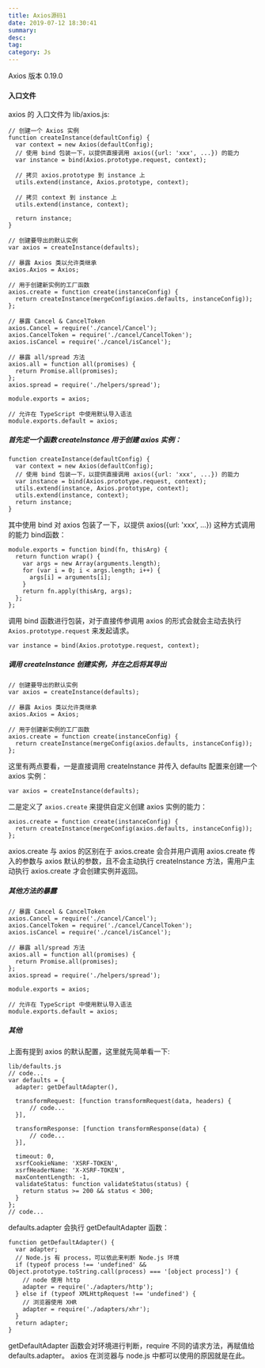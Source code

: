```yaml
---
title: Axios源码1
date: 2019-07-12 18:30:41
summary: 
desc: 
tag: 
category: Js
---
```

Axios 版本 0.19.0

#### 入口文件
axios 的 入口文件为 lib/axios.js:
```
// 创建一个 Axios 实例
function createInstance(defaultConfig) {
  var context = new Axios(defaultConfig);
  // 使用 bind 包装一下，以提供直接调用 axios({url: 'xxx', ...}) 的能力
  var instance = bind(Axios.prototype.request, context);

  // 拷贝 axios.prototype 到 instance 上
  utils.extend(instance, Axios.prototype, context);

  // 拷贝 context 到 instance 上
  utils.extend(instance, context);

  return instance;
}

// 创建要导出的默认实例
var axios = createInstance(defaults);

// 暴露 Axios 类以允许类继承
axios.Axios = Axios;

// 用于创建新实例的工厂函数
axios.create = function create(instanceConfig) {
  return createInstance(mergeConfig(axios.defaults, instanceConfig));
};

// 暴露 Cancel & CancelToken
axios.Cancel = require('./cancel/Cancel');
axios.CancelToken = require('./cancel/CancelToken');
axios.isCancel = require('./cancel/isCancel');

// 暴露 all/spread 方法
axios.all = function all(promises) {
  return Promise.all(promises);
};
axios.spread = require('./helpers/spread');

module.exports = axios;

// 允许在 TypeScript 中使用默认导入语法
module.exports.default = axios;

```

##### 首先定一个函数 createInstance 用于创建 axios 实例：
```
function createInstance(defaultConfig) {
  var context = new Axios(defaultConfig);
  // 使用 bind 包装一下，以提供直接调用 axios({url: 'xxx', ...}) 的能力
  var instance = bind(Axios.prototype.request, context);
  utils.extend(instance, Axios.prototype, context);
  utils.extend(instance, context);
  return instance;
}
```
其中使用 bind 对 axios 包装了一下，以提供 axios({url: 'xxx', ...}) 这种方式调用的能力
bind函数：
```
module.exports = function bind(fn, thisArg) {
  return function wrap() {
    var args = new Array(arguments.length);
    for (var i = 0; i < args.length; i++) {
      args[i] = arguments[i];
    }
    return fn.apply(thisArg, args);
  };
};

```
调用 bind 函数进行包装，对于直接传参调用 axios 的形式会就会主动去执行 `Axios.prototype.request` 来发起请求。
```
var instance = bind(Axios.prototype.request, context);
```

##### 调用 createInstance 创建实例，并在之后将其导出
```
// 创建要导出的默认实例
var axios = createInstance(defaults);

// 暴露 Axios 类以允许类继承
axios.Axios = Axios;

// 用于创建新实例的工厂函数
axios.create = function create(instanceConfig) {
  return createInstance(mergeConfig(axios.defaults, instanceConfig));
};
```
这里有两点要看，一是直接调用 createInstance 并传入 defaults 配置来创建一个 axios 实例：
```
var axios = createInstance(defaults);
```

二是定义了 `axios.create` 来提供自定义创建 axios 实例的能力：
```
axios.create = function create(instanceConfig) {
  return createInstance(mergeConfig(axios.defaults, instanceConfig));
};
```
axios.create 与 axios 的区别在于 axios.create 会合并用户调用 axios.create 传入的参数与 axios 默认的参数，且不会主动执行 createInstance 方法，需用户主动执行 axios.create 才会创建实例并返回。

##### 其他方法的暴露
```
// 暴露 Cancel & CancelToken
axios.Cancel = require('./cancel/Cancel');
axios.CancelToken = require('./cancel/CancelToken');
axios.isCancel = require('./cancel/isCancel');

// 暴露 all/spread 方法
axios.all = function all(promises) {
  return Promise.all(promises);
};
axios.spread = require('./helpers/spread');

module.exports = axios;

// 允许在 TypeScript 中使用默认导入语法
module.exports.default = axios;
```

##### 其他
上面有提到 axios 的默认配置，这里就先简单看一下:
```
lib/defaults.js
// code...
var defaults = {
  adapter: getDefaultAdapter(),

  transformRequest: [function transformRequest(data, headers) {
      // code...
  }],

  transformResponse: [function transformResponse(data) {
      // code...
  }],

  timeout: 0,
  xsrfCookieName: 'XSRF-TOKEN',
  xsrfHeaderName: 'X-XSRF-TOKEN',
  maxContentLength: -1,
  validateStatus: function validateStatus(status) {
    return status >= 200 && status < 300;
  }
};
// code...
```
defaults.adapter 会执行 getDefaultAdapter 函数：
```
function getDefaultAdapter() {
  var adapter;
  // Node.js 有 process，可以依此来判断 Node.js 环境
  if (typeof process !== 'undefined' && Object.prototype.toString.call(process) === '[object process]') {
    // node 使用 http
    adapter = require('./adapters/http');
  } else if (typeof XMLHttpRequest !== 'undefined') {
    // 浏览器使用 XHR
    adapter = require('./adapters/xhr');
  }
  return adapter;
}
```
getDefaultAdapter 函数会对环境进行判断，require 不同的请求方法，再赋值给 defaults.adapter。
axios 在浏览器与 node.js 中都可以使用的原因就是在此。